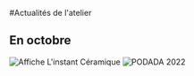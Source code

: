 #Actualités de l'atelier  

## En octobre   
<img src="/images/actu2210_instant_colombes" class="image-stage" alt="Affiche L'instant Céramique">  

<img src="/images/actu2210_podada" class="image-stage" alt="PODADA 2022">  
